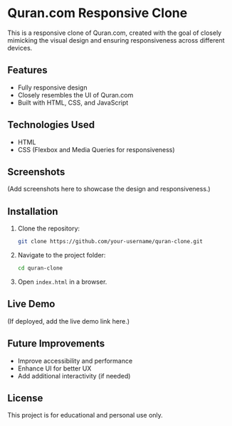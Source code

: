 # Quran.com Responsive Clone

This is a responsive clone of Quran.com, created with the goal of closely mimicking the visual design and ensuring responsiveness across different devices.

## Features
- Fully responsive design
- Closely resembles the UI of Quran.com
- Built with HTML, CSS, and JavaScript

## Technologies Used
- HTML
- CSS (Flexbox and Media Queries for responsiveness)

## Screenshots
(Add screenshots here to showcase the design and responsiveness.)

## Installation
1. Clone the repository:
   ```sh
   git clone https://github.com/your-username/quran-clone.git
   ```
2. Navigate to the project folder:
   ```sh
   cd quran-clone
   ```
3. Open `index.html` in a browser.

## Live Demo
(If deployed, add the live demo link here.)

## Future Improvements
- Improve accessibility and performance
- Enhance UI for better UX
- Add additional interactivity (if needed)

## License
This project is for educational and personal use only.

